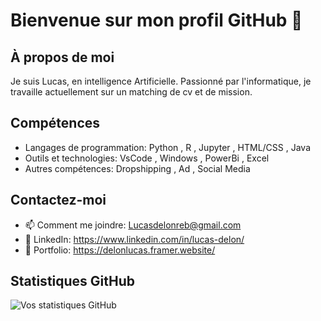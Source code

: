 # Bienvenue sur mon profil GitHub 👋

## À propos de moi
Je suis Lucas, en intelligence Artificielle. Passionné par l'informatique, je travaille actuellement sur un matching de cv et de mission.

## Compétences
- Langages de programmation: Python , R , Jupyter , HTML/CSS , Java
- Outils et technologies: VsCode , Windows , PowerBi , Excel
- Autres compétences: Dropshipping , Ad , Social Media

## Contactez-moi
- 📫 Comment me joindre: Lucasdelonreb@gmail.com
- 🔗 LinkedIn: https://www.linkedin.com/in/lucas-delon/
- 💼 Portfolio: https://delonlucas.framer.website/

## Statistiques GitHub
![Vos statistiques GitHub](https://github-readme-stats.vercel.app/api?username=Obstacleee&show_icons=true)

<!---
Obstacleee/Obstacleee is a ✨ special ✨ repository because its `README.md` (this file) appears on your GitHub profile.
You can click the Preview link to take a look at your changes.
--->
